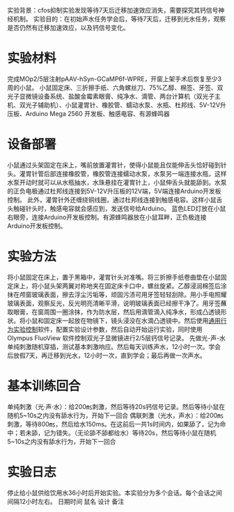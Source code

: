 实验背景：cfos抑制实验发现等待7天后迁移加速效应消失，需要探究其钙信号神经机制。
实验目的：在初始声水任务学会后，等待7天后，迁移到光水任务，观察是否仍然有迁移加速效应，以及钙信号变化。

# 实验材料
完成MOp2/5层注射pAAV-hSyn-GCaMP6f-WPRE，开窗上架手术后恢复至少3周的小鼠。
小鼠固定床、三折擦手纸、六角螺丝刀、75%乙醇、棉签、牙签、双光子显微镜设备系统、盐酸金霉素眼膏、纯净水、滴管、两台计算机（双光子主机、双光子辅助机）、小鼠灌胃针、橡胶管、蠕动水泵、水瓶、杜邦线、5V-12V升压板、Arduino Mega 2560 开发板、触感电容、有源蜂鸣器

# 设备部署
小鼠通过头架固定在床上，嘴前放置灌胃针，使得小鼠能且仅能伸舌头恰好碰到针头。灌胃针管后部连接橡胶管，橡胶管连接蠕动水泵，水泵另一端连接水瓶，这样水泵开动时就可以从水瓶抽水，水珠悬挂在灌胃针上，小鼠伸舌头就能舔到。水泵的正负电极通过杜邦线连接到5V-12V升压板的12V端，5V端连接Arduino开发板控制。
此外，灌胃针外还缠绕铜线圈，通过杜邦线连接到触感电容。这样小鼠舌头触碰针头时，触感电容就会感应到，发送信号给Arduino。
蓝色LED灯放在小鼠右眼旁，连接Arduino开发板控制。有源蜂鸣器放在小鼠耳畔，正负极连接Arduino开发板控制。

# 实验方法
将小鼠固定在床上，置于黑箱中，灌胃针头对准嘴。将三折擦手纸卷曲垫在小鼠固定床上，将小鼠头架两翼对称地夹在固定床卡口中，螺丝旋紧。乙醇浸润棉签后涂抹在颅窗玻璃表面，擦去浮尘污垢等，顽固污渍可用牙签轻轻刮除。用小手电照耀玻璃表面，观察反光，反光明亮清晰平滑，说明玻璃表面已经擦干净了。用牙签蘸取眼膏，在窗周围一圈涂抹，作为防水层，然后用滴管滴入纯净水，形成凸透镜形状。将小鼠和固定床一起放在物镜下，镜头浸没在水滴凸透镜中。然后使用[通用行为实验控制](https://github.com/ShanghaitechGuanjisongLab/Generic-Behavioural-Experimental-Control)软件，配置实验设计参数，然后自动开始运行实验，同时使用 Olympus FluoView 软件控制双光子显微镜进行2/5层钙信号记录。
先做光-声-水单纯刺激随机穿插，测试基本刺激响应。然后每天训练声水，12小时一次。学会后放假7天，再迁移到光水，12小时一次，直到学会；最后再做一次声水。

# 基本训练回合
单纯刺激（光·声·水）：给200㎳刺激，然后等待20s钙信号记录。然后等待小鼠在随机5~10s之内没有舔水行为，开始下一回合
偶联刺激（光水，声水）：给200㎳刺激，等待800㎳，然后给水150ms。在这前后一共1s时间内，如果舔了，记为命中；若未舔，记为错失。（无论舔不舔都给水）等待20s，然后等待小鼠在随机5~10s之内没有舔水行为，开始下一回合

# 实验日志
停止给小鼠供给饮用水36小时后开始实验。本实验分为多个会话。每个会话之间间隔12小时左右。
日期时间				鼠名	设计			备注